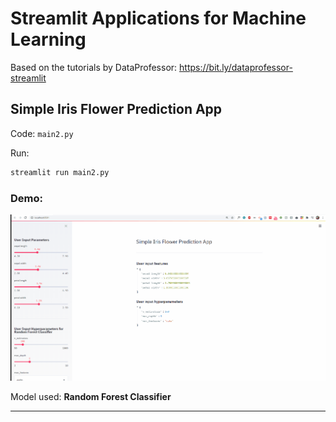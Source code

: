 # Streamlit Applications for Machine Learning

Based on the tutorials by DataProfessor: https://bit.ly/dataprofessor-streamlit

## Simple Iris Flower Prediction App

Code: `main2.py`

Run:

```bash
streamlit run main2.py
```

### Demo:

![Streamlit%20Applications%20for%20Machine%20Learning%20300ff384811f4f58bfe2fe10ccc9de0f/iris.gif](Streamlit%20Applications%20for%20Machine%20Learning%20300ff384811f4f58bfe2fe10ccc9de0f/iris.gif)

Model used: **Random Forest Classifier**

---